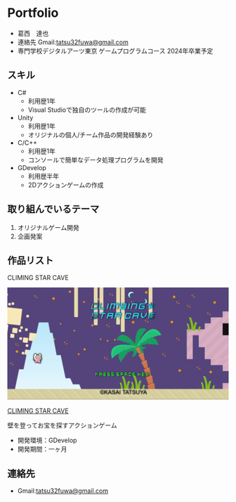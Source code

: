 # Portfolio

- 葛西　達也
- 連絡先 Gmail:tatsu32fuwa@gmail.com
- 専門学校デジタルアーツ東京 ゲームプログラムコース 2024年卒業予定



## スキル
- C#
  - 利用歴1年
  - Visual Studioで独自のツールの作成が可能
- Unity
  - 利用歴1年
  - オリジナルの個人/チーム作品の開発経験あり
- C/C++
  - 利用歴1年
  - コンソールで簡単なデータ処理プログラムを開発
- GDevelop
  - 利用歴半年
  - 2Dアクションゲームの作成

## 取り組んでいるテーマ
1. オリジナルゲーム開発
1. 企画発案


## 作品リスト
CLIMING STAR CAVE

![サムネ](samune.png)

[CLIMING STAR CAVE](https://liluo.io/kuzu/climing-star-cave)

壁を登ってお宝を探すアクションゲーム

- 開発環境：GDevelop
- 開発期間：一ヶ月



## 連絡先
- Gmail:tatsu32fuwa@gmail.com


